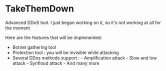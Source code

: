 # TakeThemDown

Advanced DDoS tool. I just began working on it, so it's not working at all for the moment

Here are the features that will be implemented:

- Botnet gathering tool
- Protection tool : you will be invisible while attacking
- Several DDos methods support : - Amplification attack
                                 - Slow and low attack
                                 - Synflood attack
                                 - And many more